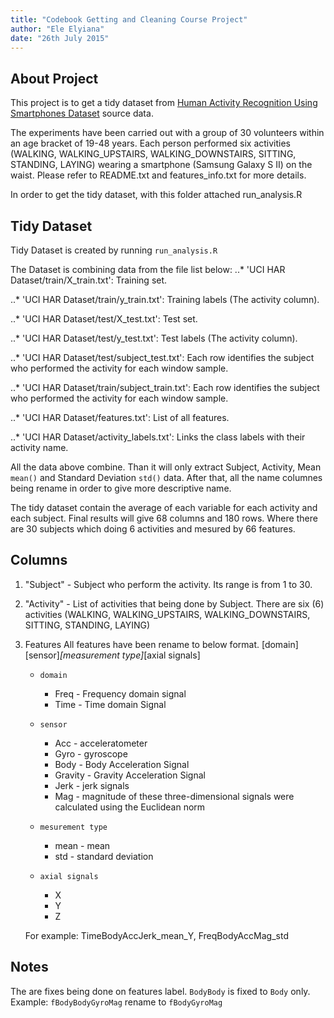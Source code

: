 ```yaml
---
title: "Codebook Getting and Cleaning Course Project"
author: "Ele Elyiana"
date: "26th July 2015"
---
```


## About Project
This project is to get a tidy dataset from [Human Activity Recognition Using Smartphones Dataset](http://archive.ics.uci.edu/ml/datasets/Human+Activity+Recognition+Using+Smartphones) source data.

The experiments have been carried out with a group of 30 volunteers within an age bracket of 19-48 years. Each person performed six activities (WALKING, WALKING_UPSTAIRS, WALKING_DOWNSTAIRS, SITTING, STANDING, LAYING) wearing a smartphone (Samsung Galaxy S II) on the waist. Please refer to README.txt and features_info.txt for more details.

In order to get the tidy dataset, with this folder attached run_analysis.R

## Tidy Dataset

Tidy Dataset is created by running ```run_analysis.R```

The Dataset is combining data from the file list below:
..* 'UCI HAR Dataset/train/X_train.txt': Training set.

..* 'UCI HAR Dataset/train/y_train.txt': Training labels (The activity column).

..* 'UCI HAR Dataset/test/X_test.txt': Test set.

..* 'UCI HAR Dataset/test/y_test.txt': Test labels (The activity column).

..* 'UCI HAR Dataset/test/subject_test.txt': Each row identifies the subject who performed the activity for each window sample.

..* 'UCI HAR Dataset/train/subject_train.txt': Each row identifies the subject who performed the activity for each window sample.

..* 'UCI HAR Dataset/features.txt': List of all features.

..* 'UCI HAR Dataset/activity_labels.txt': Links the class labels with their activity name.

All the data above combine. Than it will only extract Subject, Activity, Mean ```mean()``` and Standard Deviation ```std()``` data. 
After that, all the name columnes being rename in order to give more descriptive name.

The tidy dataset contain the average of each variable for each activity and each subject. Final results will give 68 columns and 180 rows.
Where there are 30 subjects which doing 6 activities and mesured by 66 features.

## Columns

1.	"Subject" - Subject who perform the activity. Its range is from 1 to 30.

2.	"Activity" - List of activities that being done by Subject. There are six (6) activities (WALKING, WALKING_UPSTAIRS, WALKING_DOWNSTAIRS, SITTING, STANDING, LAYING)

3. 	Features
	All features have been rename to below format.
	[domain][sensor]_[measurement type]_[axial signals]

	* ```domain```
		* Freq - Frequency domain signal
		* Time - Time domain Signal

	* ```sensor```
		* Acc - acceleratometer
		* Gyro - gyroscope
		* Body - Body Acceleration Signal
		* Gravity - Gravity Acceleration Signal
		* Jerk - jerk signals
		* Mag - magnitude of these three-dimensional signals were calculated using the Euclidean norm 

	* ```mesurement type```
		* mean - mean
		* std - standard deviation

	* ```axial signals```
		* X
		* Y
		* Z

	For example: TimeBodyAccJerk_mean_Y, FreqBodyAccMag_std

## Notes
The are fixes being done on features label. ```BodyBody``` is fixed to ```Body``` only. Example: ```fBodyBodyGyroMag``` rename to ```fBodyGyroMag```
